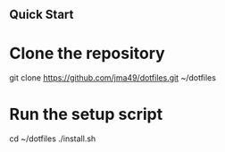 ## Quick Start

# Clone the repository

git clone https://github.com/jma49/dotfiles.git ~/dotfiles

# Run the setup script

cd ~/dotfiles
./install.sh
